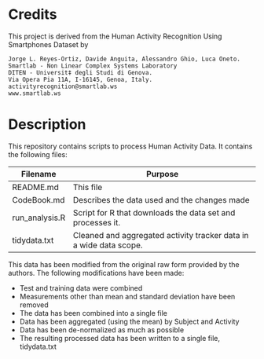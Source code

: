 # Credits
This project is derived from the Human Activity Recognition Using Smartphones Dataset by 

	Jorge L. Reyes-Ortiz, Davide Anguita, Alessandro Ghio, Luca Oneto.
	Smartlab - Non Linear Complex Systems Laboratory
	DITEN - Universit‡ degli Studi di Genova.
	Via Opera Pia 11A, I-16145, Genoa, Italy.
	activityrecognition@smartlab.ws
	www.smartlab.ws

# Description
This repository contains scripts to process Human Activity Data.  It contains the following files:

Filename       | Purpose
---------------|----------
README.md      | This file
CodeBook.md    | Describes the data used and the changes made
run_analysis.R | Script for R that downloads the data set and processes it.
tidydata.txt   | Cleaned and aggregated activity tracker data in a wide data scope.

This data has been modified from the original raw form provided by the authors.  The following modifications have been made:

* Test and training data were combined
* Measurements other than mean and standard deviation have been removed
* The data has been combined into a single file
* Data has been aggregated (using the mean) by Subject and Activity
* Data has been de-normalized as much as possible
* The resulting processed data has been written to a single file, tidydata.txt